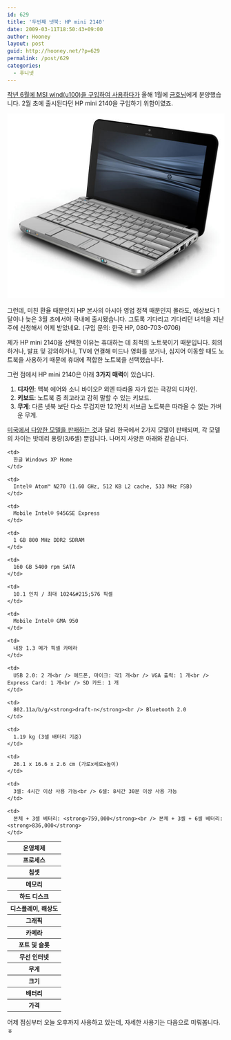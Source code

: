 ```yaml
---
id: 629
title: '두번째 넷북: HP mini 2140'
date: 2009-03-11T18:50:43+09:00
author: Hooney
layout: post
guid: http://hooney.net/?p=629
permalink: /post/629
categories:
  - 후니넷
---
```

[작년 6월에 MSI wind(u100)을 구입하여 사용하다가](/2008/06/09/525/) 올해 1월에 [금호님](http://wrevolt.tistory.com/)에게 분양했습니다. 2월 초에 출시된다던 HP mini 2140을 구입하기 위함이였죠.

<img src="/wp-content/uploads/2009/03/hp_mini_2140_notebook_pc_left_under_nda_until_10609_at_1201am_et_610x518.jpg" alt="HP mini 2140" width="590" class="attachment wp-att-633 " /> 

그런데, 미친 환율 때문인지 HP 본사의 아시아 영업 정책 때문인지 몰라도, 예상보다 1달이나 늦은 3월 초에서야 국내에 출시됐습니다. 그토록 기다리고 기다리던 녀석을 지난 주에 신청해서 어제 받았네요. (구입 문의: 한국 HP, 080-703-0706)

제가 HP mini 2140을 선택한 이유는 휴대하는 데 최적의 노트북이기 때문입니다. 회의하거나, 발표 및 강의하거나, TV에 연결해 미드나 영화를 보거나, 심지어 이동할 때도 노트북을 사용하기 때문에 휴대에 적합한 노트북을 선택했습니다.

그런 점에서 HP mini 2140은 아래 **3가지 매력**이 있습니다.

  1. **디자인**: 맥북 에어와 소니 바이오P 외엔 따라올 자가 없는 극강의 디자인.
  2. **키보드**: 노트북 중 최고라고 감히 말할 수 있는 키보드.
  3. **무게**: 다른 넷북 보단 다소 무겁지만 12.1인치 서브급 노트북은 따라올 수 없는 가벼운 무게.

[미국에서 다양한 모델을 판매하는 것](http://h10010.www1.hp.com/wwpc/us/en/sm/WF25a/321957-321957-64295-3841267-306995-3872994.html)과 달리 한국에서 2가지 모델이 판매되며, 각 모델의 차이는 밧데리 용량(3/6셀) 뿐입니다. 나머지 사양은 아래와 같습니다.

<table width="590" border="0" cellspacing="0" cellpadding="0">
  <tr>
    <th>
      운영체제
    </th>
    
    <td>
      한글 Windows XP Home
    </td>
  </tr>
  
  <tr>
    <th>
      프로세스
    </th>
    
    <td>
      Intel® Atom™ N270 (1.60 GHz, 512 KB L2 cache, 533 MHz FSB)
    </td>
  </tr>
  
  <tr>
    <th>
      칩셋
    </th>
    
    <td>
      Mobile Intel® 945GSE Express
    </td>
  </tr>
  
  <tr>
    <th>
      메모리
    </th>
    
    <td>
      1 GB 800 MHz DDR2 SDRAM
    </td>
  </tr>
  
  <tr>
    <th>
      하드 디스크
    </th>
    
    <td>
      160 GB 5400 rpm SATA
    </td>
  </tr>
  
  <tr>
    <th>
      디스플레이, 해상도
    </th>
    
    <td>
      10.1 인치 / 최대 1024&#215;576 픽셀
    </td>
  </tr>
  
  <tr>
    <th>
      그래픽
    </th>
    
    <td>
      Mobile Intel® GMA 950
    </td>
  </tr>
  
  <tr>
    <th>
      카메라
    </th>
    
    <td>
      내장 1.3 메가 픽셀 카메라
    </td>
  </tr>
  
  <tr>
    <th>
      포트 및 슬롯
    </th>
    
    <td>
      USB 2.0: 2 개<br /> 헤드폰, 마이크: 각1 개<br /> VGA 출력: 1 개<br /> Express Card: 1 개<br /> SD 카드: 1 개
    </td>
  </tr>
  
  <tr>
    <th>
      무선 인터넷
    </th>
    
    <td>
      802.11a/b/g/<strong>draft-n</strong><br /> Bluetooth 2.0
    </td>
  </tr>
  
  <tr>
    <th>
      무게
    </th>
    
    <td>
      1.19 kg (3셀 배터리 기준)
    </td>
  </tr>
  
  <tr>
    <th>
      크기
    </th>
    
    <td>
      26.1 x 16.6 x 2.6 cm (가로x세로x높이)
    </td>
  </tr>
  
  <tr>
    <th>
      배터리
    </th>
    
    <td>
      3셀: 4시간 이상 사용 가능<br /> 6셀: 8시간 30분 이상 사용 가능
    </td>
  </tr>
  
  <tr>
    <th>
      가격
    </th>
    
    <td>
      본체 + 3셀 베터리: <strong>759,000</strong><br /> 본체 + 3셀 + 6셀 베터리: <strong>836,000</strong>
    </td>
  </tr>
</table>

어제 점심부터 오늘 오후까지 사용하고 있는데, 자세한 사용기는 다음으로 미뤄봅니다. ㅎ